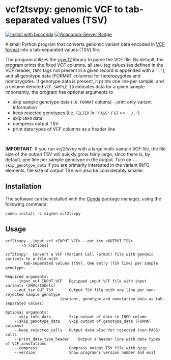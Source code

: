 # vcf2tsvpy: genomic VCF to tab-separated values (TSV)

[![install with bioconda](https://anaconda.org/sigven/vcf2tsvpy/badges/installer/conda.svg)](https://anaconda.org/sigven/vcf2tsvpy) [![Anaconda-Server Badge](https://anaconda.org/sigven/vcf2tsvpy/badges/latest_release_date.svg)](https://anaconda.org/sigven/vcf2tsvpy)

A small Python program that converts genomic variant data encoded in [VCF format](https://samtools.github.io/hts-specs/VCFv4.2.pdf) into a tab-separated values (TSV) file.

The program utilizes the [cyvcf2](https://github.com/brentp/cyvcf2) library to parse the VCF file. By default, the program prints the fixed VCF columns, all `INFO` tag values (as defined in the VCF header, `INFO` tags not present in a given record is appended with a `'.'`), and all genotype data (FORMAT columns) for heterozygotes and homozygotes. If genotype data is present, it prints one line per sample, and a column denoted `VCF_SAMPLE_ID` indicates data for a given sample. Importantly, the program has optional arguments to

-   skip sample genotype data (i.e. `FORMAT` colums) - print only variant information
-   keep rejected genotypes (i.e. `FILTER` != `'PASS'` / `GT` == `'./.'`)
-   skip `INFO` data.
-   compress output TSV
-   print data types of VCF columns as a header line

<br>

**IMPORTANT**: If you run *vcf2tsvpy* with a large multi-sample VCF file, the file size of the output TSV will quickly grow fairly large, since there is, by default, one line per sample genotype in the output. Turn on `--skip_genotype_data` if you are primarily interested in the variant INFO elements, file size of output TSV will also be considerably smaller.

## Installation

The software can be installed with the [Conda](https://docs.conda.io/en/latest/) package manager, using the following command:

`conda install -c sigven vcf2tsvpy`

## Usage

    vcf2tsvpy --input_vcf <INPUT_VCF> --out_tsv <OUTPUT_TSV>
           -h [options]

    vcf2tsvpy:  Convert a VCF (Variant Call Format) file with genomic variants to a file with
            tab-separated values (TSV). One entry (TSV line) per sample genotype.

    Required arguments:
        --input_vcf INPUT_VCF   Bgzipped input VCF file with input variants (SNVs/InDels)
        --out_tsv OUT_TSV       Output TSV file with one line per non-rejected sample genotype
                            (variant, genotype and annotation data as tab-separated values)

    Optional arguments:
        --skip_info_data        Skip output of data in INFO column
        --skip_genotype_data    Skip output of genotype_data (FORMAT columns)
        --keep_rejected_calls   Output data also for rejected (non-PASS) calls
        --print_data_type_header    Output a header line with data types of VCF annotations
        --compress              Compress output TSV file with gzip
        --version               Show program's version number and exit
